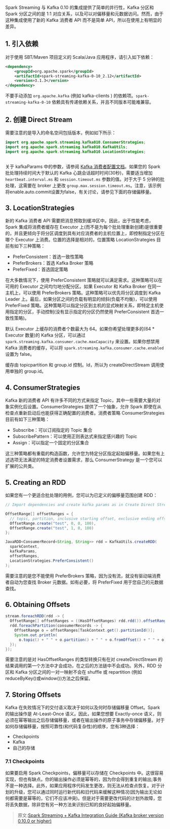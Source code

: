 Spark Streaming 与 Kafka 0.10 的集成提供了简单的并行性，Kafka 分区和 Spark 分区之间的是 1:1 对应关系，以及可以对偏移量和元数据访问。然而，由于这种集成使用了新的 Kafka 消费者 API 而不是简单 API，所以在使用上有明显的差异。

## 1. 引入依赖

对于使用 SBT/Maven 项目定义的 Scala/Java 应用程序，请引入如下依赖：
```xml
<dependency>
    <groupId>org.apache.spark</groupId>
    <artifactId>spark-streaming-kafka-0-10_2.12</artifactId>
    <version>3.1.3</version>
</dependency>
```
不要手动添加 `org.apache.kafka` (例如 kafka-clients ) 的依赖项。`spark-streaming-kafka-0-10` 依赖具有传递依赖关系，并且不同版本可能难兼容。

## 2. 创建 Direct Stream

需要注意的是导入的命名空间包括版本，例如如下所示：
```java
import org.apache.spark.streaming.kafka010.ConsumerStrategies;
import org.apache.spark.streaming.kafka010.KafkaUtils;
import org.apache.spark.streaming.kafka010.LocationStrategies;
```

```

```

关于 kafkaParams 中的参数，请参阅 [Kafka 消费者配置文档](http://kafka.apache.org/documentation.html#newconsumerconfigs)。如果您的 Spark批处理持续时间大于默认的 Kafka 心跳会话超时时间(30秒)，需要适当增加 `heartbeat.interval.ms` 和 `session.timeout.ms` 参数的值。对于大于 5 分钟的批处理，这需要在 broker 上更改 `group.max.session.timeout.ms`。注意，该示例将enable.auto.commit设置为false，有关讨论，请参见下面的存储偏移量。

## 3. LocationStrategies

新的 Kafka 消费者 API 需要把消息预取到缓冲区中。因此，出于性能考虑，Spark 集成将消费者缓存在 Executor 上(而不是为每个批处理重新创建)是很重要的，并且更倾向于将分区调度到具有对应消费者的主机位置上，即控制指定分区在哪个 Executor 上消费。位置的选择是相对的，位置策略 LocationStrategies 目前有如下三种策略：
- PreferConsistent：首选一致性策略
- PreferBrokers：首选 Kafka Broker 策略
- PreferFixed：首选固定策略

在大多数情况下，使用 PreferConsistent 策略就可以满足需求。这种策略可以在可用的 Executor 之间均匀地分配分区。如果 Executor 和 Kafka Broker 在同一主机上，可以使用 PreferBrokers 策略。这种策略可以优先将分区调度到 Kafka Leader 上。最后，如果分区之间的负载有明显的倾斜(负载不均衡)，可以使用 PreferFixed 策略。这种策略可以指定分区到主机的显式映射关系，即特定主机使用指定的分区，手动控制(没有显示指定的分区仍然使用 PreferConsistent 首选一致性策略)。

默认 Executor 上缓存的消费者个数最大为 64。如果你希望处理更多的(64 * Executor 数量)的 Kafka 分区，可以通过 `spark.streaming.kafka.consumer.cache.maxCapacity` 来设置。如果你想禁用 Kafka 消费者的缓存，可以将 `spark.streaming.kafka.consumer.cache.enabled` 设置为 false。

缓存由 topicpartition 和 group.id 控制。Id，所以为 createDirectStream 调用使用单独的 group.id。

## 4. ConsumerStrategies

Kafka 新的消费者 API 有许多不同的方式来指定 Topic，其中一些需要大量的对象实例化后设置。ConsumerStrategies 提供了一个抽象，允许 Spark 即使在从检查点重新启动后也能获得正确配置的消费者。消费者策略 ConsumerStrategies 目前有如下三种策略：
- Subscribe：可以订阅指定的 Topic 集合
- SubscribePattern：可以使用正则表达式来指定感兴趣的 Topic
- Assign：可以指定一个固定的分区集合

这三种策略都有重载的构造函数，允许您为特定分区指定起始偏移量。如果您有上述选项无法满足的特定消费者设置需求，那么 ConsumerStrategy 是一个您可以扩展的公共类。

## 5. Creating an RDD

如果您有一个更适合批处理的用例，您可以为已定义的偏移量范围创建 RDD：
```java
// Import dependencies and create kafka params as in Create Direct Stream above

OffsetRange[] offsetRanges = {
  // topic, partition, inclusive starting offset, exclusive ending offset
  OffsetRange.create("test", 0, 0, 100),
  OffsetRange.create("test", 1, 0, 100)
};

JavaRDD<ConsumerRecord<String, String>> rdd = KafkaUtils.createRDD(
  sparkContext,
  kafkaParams,
  offsetRanges,
  LocationStrategies.PreferConsistent()
);
```
需要注意的是您不能使用 PreferBrokers 策略，因为没有流，就没有驱动端消费者自动为您查找 Broker 元数据。如有必要，将 PreferFixed 用于您自己的元数据查找。

## 6. Obtaining Offsets

```java
stream.foreachRDD(rdd -> {
  OffsetRange[] offsetRanges = ((HasOffsetRanges) rdd.rdd()).offsetRanges();
  rdd.foreachPartition(consumerRecords -> {
    OffsetRange o = offsetRanges[TaskContext.get().partitionId()];
    System.out.println(
      o.topic() + " " + o.partition() + " " + o.fromOffset() + " " + o.untilOffset());
  });
});
```
需要注意的是对 HasOffsetRanges 的类型转换只有在对 createDirectStream 的结果调用的第一个方法中才会成功，在之后的方法链中不会成功。另外，RDD 分区和 Kafka 分区之间的一对一映射不会在 shuffle 或 repartition (例如reduceByKey()或window())方法之后保留。

## 7. Storing Offsets

Kafka 在失败情况下的交付语义取决于如何以及何时存储偏移量 Offset。Spark 的输出操作是 At-Least-Once 语义。因此，如果您想要 Exactly-once 语义，则必须在幂等输出之后存储偏移量，或者在输出操作的原子事务中存储偏移量。对于如何存储偏移量，按照可靠性(和代码复杂性)的顺序，您有3种选择：
- Checkpoints
- Kafka
- 自己的存储

### 7.1 Checkpoints

如果要启用 Spark Checkpoints，偏移量可以存储在 Checkpoints 中。这很容易实现，但也有缺点。你的输出操作必须是幂等的，因为你会得到重复的输出;事务不是一种选择。此外，如果应用程序代码发生更改，则无法从检查点恢复。对于计划的升级，您可以通过同时运行新代码和旧代码来缓解这种情况(因为输出无论如何都需要是幂等的，它们不应该冲突)。但是对于需要更改代码的计划外故障，您将丢失数据，除非您有另一种方法来识别已知的良好起始偏移量。












> 原文:[Spark Streaming + Kafka Integration Guide (Kafka broker version 0.10.0 or higher)](https://spark.apache.org/docs/3.1.3/streaming-kafka-0-10-integration.html)
